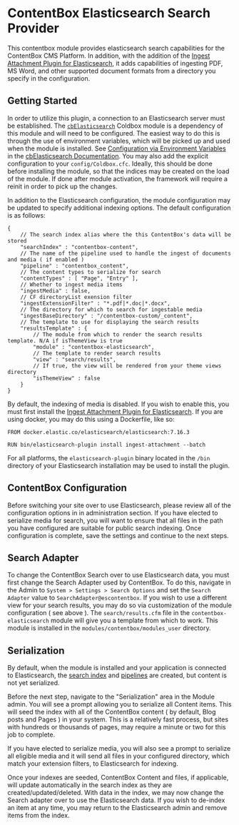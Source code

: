 # ContentBox Elasticsearch Search Provider

This contentbox module provides elasticsearch search capabilities for the ContentBox CMS Platform.  In addition, with the addition of the [Ingest Attachment Plugin for Elasticsearch](https://www.elastic.co/guide/en/elasticsearch/plugins/current/ingest-attachment.html), it adds capabilities of ingesting PDF, MS Word, and other supported document formats from a directory you specify in the configuration.

## Getting Started

In order to utilize this plugin, a connection to an Elasticsearch server must be established. The [`cbElasticsearch`](https://www.forgebox.io/view/cbelasticsearch) Coldbox module is a dependency of this module and will need to be configured.  The easiest way to do this is through the use of environment variables, which will be picked up and used when the module is installed. See [Configuration via Environment Variables](https://cbelasticsearch.ortusbooks.com/configuration#configuration-via-environment-variables) in the [cbElasticsearch Documentation](https://cbelasticsearch.ortusbooks.com).  You may also add the explicit configuration to your `config/Coldbox.cfc`.  Ideally, this should be done before installing the module, so that the indices may be created on the load of the module. If done after module activation, the framework will require a reinit in order to pick up the changes.

In addition to the Elasticsearch configuration, the module configuration may be updated to specify additional indexing options. The default configuration is as follows:

```lang=json
{
    // The search index alias where the this ContentBox's data will be stored
    "searchIndex" : "contentbox-content",
    // The name of the pipeline used to handle the ingest of documents and media ( if enabled )
    "pipeline" : "contentbox_content",
    // The content types to serialize for search
    "contentTypes" : [ "Page", "Entry" ],
    // Whether to ingest media items
    "ingestMedia" : false,
    // CF directoryList exension filter
    "ingestExtensionFilter" : "*.pdf|*.doc|*.docx",
    // The directory for which to search for ingestable media
    "ingestBaseDirectory" : "/contentbox-custom/_content",
    // The template to use for displaying the search results
    "resultsTemplate" : {
		// The module from which to render the search results template. N/A if isThemeView is true
        "module" : "contentbox-elasticsearch",
		// The template to render search results
        "view" : "search/results",
		// If true, the view will be rendered from your theme views directory
		"isThemeView" : false
    }
}
```

By default, the indexing of media is disabled.  If you wish to enable this, you must first install the [Ingest Attachment Plugin for Elasticsearch](https://www.elastic.co/guide/en/elasticsearch/plugins/current/ingest-attachment.html).  If you are using docker, you may do this using a Dockerfile, like so:

```
FROM docker.elastic.co/elasticsearch/elasticsearch:7.16.3

RUN bin/elasticsearch-plugin install ingest-attachment --batch
```

For all platforms, the `elasticsearch-plugin` binary located in the `/bin` directory of your Elasticsearch installation may be used to install the plugin.

## ContentBox Configuration

Before switching your site over to use Elasticsearch, please review all of the configuration options in in administration section.  If you have elected to serialize media for search, you will want to ensure that all files in the path you have configured are suitable for public search indexing.  Once configuration is complete, save the settings and continue to the next steps.

## Search Adapter

To change the ContentBox Search over to use Elasticsearch data, you must first change the Search Adapter used by ContentBox.  To do this, navigate in the Admin to `System > Settings > Search Options` and set the `Search Adapter` value to `SearchAdapter@escontentbox`.   If you wish to use a different view for your search results, you may do so via customization of the module configuration ( see above ).  The `search/results.cfm` file in the `contentbox-elasticsearch` module will give you a template from which to work.  This module is installed in the `modules/contentbox/modules_user` directory.

## Serialization

By default, when the module is installed and your application is connected to Elasticsearch, the [search index](https://cbelasticsearch.ortusbooks.com/indexes) and [pipelines](https://cbelasticsearch.ortusbooks.com/pipelines) are created, but content is not yet serialized. 

Before the next step, navigate to the "Serialization" area in the Module admin.  You will see a prompt allowing you to serialize all Content items. This will seed the index with all of the ContentBox content ( by default, Blog posts and Pages ) in your system. This is a relatively fast process, but sites with hundreds or thousands of pages, may require a minute or two for this job to complete.

If you have elected to serialize media, you will also see a prompt to serialize all eligible media and it will send all files in your configured directory, which match your extension filters, to Elasticsearch for indexing.

Once your indexes are seeded, ContentBox Content and files, if applicable, will update automatically in the search index as they are created/updated/deleted.  With data in the index, we may now change the Search adapter over to use the Elasticsearch data.  If you wish to de-index an item at any time, you may return to the Elasticsearch admin and remove items from the index.


